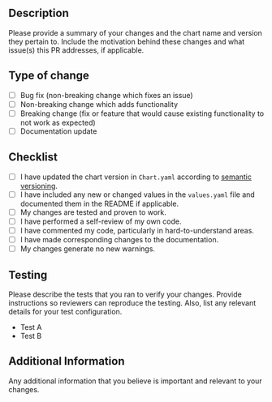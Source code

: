 ## Description

Please provide a summary of your changes and the chart name and version they pertain to. Include the motivation behind these changes and what issue(s) this PR addresses, if applicable.

## Type of change

- [ ] Bug fix (non-breaking change which fixes an issue)
- [ ] Non-breaking change which adds functionality
- [ ] Breaking change (fix or feature that would cause existing functionality to not work as expected)
- [ ] Documentation update

## Checklist

- [ ] I have updated the chart version in `Chart.yaml` according to [semantic versioning](https://semver.org/).
- [ ] I have included any new or changed values in the `values.yaml` file and documented them in the README if applicable.
- [ ] My changes are tested and proven to work.
- [ ] I have performed a self-review of my own code.
- [ ] I have commented my code, particularly in hard-to-understand areas.
- [ ] I have made corresponding changes to the documentation.
- [ ] My changes generate no new warnings.

## Testing

Please describe the tests that you ran to verify your changes. Provide instructions so reviewers can reproduce the testing. Also, list any relevant details for your test configuration.

- Test A
- Test B

## Additional Information

Any additional information that you believe is important and relevant to your changes.
